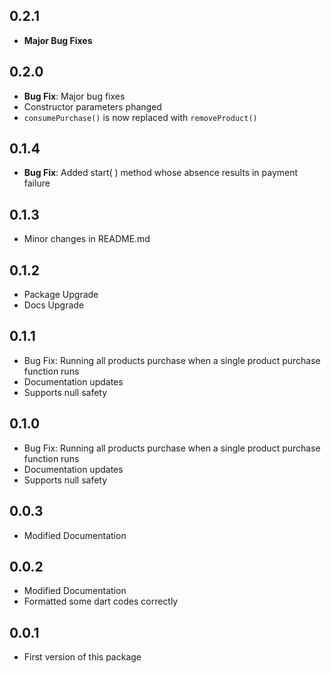 ## 0.2.1

* __Major Bug Fixes__

## 0.2.0

* __Bug Fix__: Major bug fixes
* Constructor parameters phanged
* `consumePurchase()` is now replaced with `removeProduct()`

## 0.1.4

* __Bug Fix__: Added start( ) method whose absence results in payment failure

## 0.1.3

* Minor changes in README.md

## 0.1.2

* Package Upgrade
* Docs Upgrade

## 0.1.1

* Bug Fix: Running all products purchase when a single product purchase function runs
* Documentation updates
* Supports null safety

## 0.1.0

* Bug Fix: Running all products purchase when a single product purchase function runs
* Documentation updates
* Supports null safety

## 0.0.3

* Modified Documentation

## 0.0.2

* Modified Documentation
* Formatted some dart codes correctly

## 0.0.1

* First version of this package
